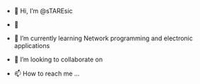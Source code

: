 - 👋 Hi, I’m @sTAREsic
- 👀
- 🌱 I’m currently learning Network programming and electronic applications

- 💞️ I’m looking to collaborate on
- 📫 How to reach me ...

<!---
sTAREsic/sTAREsic is a ✨ special ✨ repository because its `README.md` (this file) appears on your GitHub profile.
You can click the Preview link to take a look at your changes.
--->
